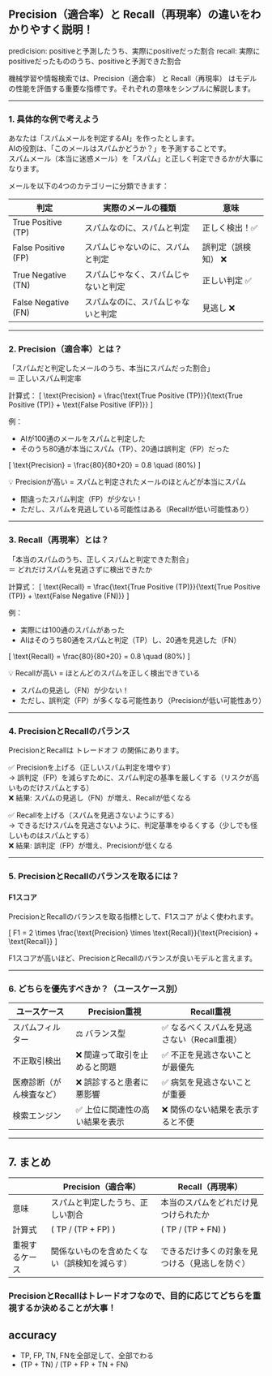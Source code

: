 ## Precision（適合率）と Recall（再現率）の違いをわかりやすく説明！
predicision: positiveと予測したうち、実際にpositiveだった割合
recall: 実際にpositiveだったもののうち、positiveと予測できた割合

機械学習や情報検索では、Precision（適合率） と Recall（再現率） はモデルの性能を評価する重要な指標です。それぞれの意味をシンプルに解説します。

---

### 1. 具体的な例で考えよう
あなたは「スパムメールを判定するAI」を作ったとします。  
AIの役割は、「このメールはスパムかどうか？」を予測することです。  
スパムメール（本当に迷惑メール）を「スパム」と正しく判定できるかが大事になります。

メールを以下の4つのカテゴリーに分類できます：

| 判定  | 実際のメールの種類 | 意味 |
|----------|--------------------|--------|
| True Positive (TP) | スパムなのに、スパムと判定 |  正しく検出！✅ |
| False Positive (FP) | スパムじゃないのに、スパムと判定 |  誤判定（誤検知） ❌ |
| True Negative (TN) | スパムじゃなく、スパムじゃないと判定 | 正しい判定 ✅ |
| False Negative (FN) | スパムなのに、スパムじゃないと判定 | 見逃し ❌ |

---

### 2. Precision（適合率）とは？
「スパムだと判定したメールのうち、本当にスパムだった割合」  
＝ 正しいスパム判定率

計算式：
\[
\text{Precision} = \frac{\text{True Positive (TP)}}{\text{True Positive (TP)} + \text{False Positive (FP)}}
\]

例：
- AIが100通のメールをスパムと判定した
- そのうち80通が本当にスパム（TP）、20通は誤判定（FP）だった

\[
\text{Precision} = \frac{80}{80+20} = 0.8 \quad (80\%)
\]

💡 Precisionが高い = スパムと判定されたメールのほとんどが本当にスパム
- 間違ったスパム判定（FP）が少ない！
- ただし、スパムを見逃している可能性はある（Recallが低い可能性あり）

---

### 3. Recall（再現率）とは？
「本当のスパムのうち、正しくスパムと判定できた割合」  
＝ どれだけスパムを見逃さずに検出できたか

計算式：
\[
\text{Recall} = \frac{\text{True Positive (TP)}}{\text{True Positive (TP)} + \text{False Negative (FN)}}
\]

例：
- 実際には100通のスパムがあった
- AIはそのうち80通をスパムと判定（TP）し、20通を見逃した（FN）

\[
\text{Recall} = \frac{80}{80+20} = 0.8 \quad (80\%)
\]

💡 Recallが高い = ほとんどのスパムを正しく検出できている
- スパムの見逃し（FN）が少ない！
- ただし、誤判定（FP）が多くなる可能性あり（Precisionが低い可能性あり）

---

### 4. PrecisionとRecallのバランス
PrecisionとRecallは トレードオフ の関係にあります。

✅ Precisionを上げる（正しいスパム判定を増やす）  
→ 誤判定（FP）を減らすために、スパム判定の基準を厳しくする（リスクが高いものだけスパムとする）  
❌ 結果: スパムの見逃し（FN）が増え、Recallが低くなる

✅ Recallを上げる（スパムを見逃さないようにする）  
→ できるだけスパムを見逃さないように、判定基準をゆるくする（少しでも怪しいものはスパムとする）  
❌ 結果: 誤判定（FP）が増え、Precisionが低くなる

---

### 5. PrecisionとRecallのバランスを取るには？
#### F1スコア
PrecisionとRecallのバランスを取る指標として、F1スコア がよく使われます。

\[
F1 = 2 \times \frac{\text{Precision} \times \text{Recall}}{\text{Precision} + \text{Recall}}
\]

F1スコアが高いほど、PrecisionとRecallのバランスが良いモデルと言えます。

---

### 6. どちらを優先すべきか？（ユースケース別）
| ユースケース | Precision重視 | Recall重視 |
|---------------|-----------------|-----------------|
| スパムフィルター | ⚖️ バランス型 | ✅ なるべくスパムを見逃さない（Recall重視） |
| 不正取引検出 | ❌ 間違って取引を止めると問題 | ✅ 不正を見逃さないことが最優先 |
| 医療診断（がん検査など） | ❌ 誤診すると患者に悪影響 | ✅ 病気を見逃さないことが重要 |
| 検索エンジン | ✅ 上位に関連性の高い結果を表示 | ❌ 関係のない結果を表示すると不便 |

---

## 7. まとめ
|  | Precision（適合率） | Recall（再現率） |
|---|------------------|----------------|
| 意味 | スパムと判定したうち、正しい割合 | 本当のスパムをどれだけ見つけられたか |
| 計算式 | \( TP / (TP + FP) \) | \( TP / (TP + FN) \) |
| 重視するケース | 関係ないものを含めたくない（誤検知を減らす） | できるだけ多くの対象を見つける（見逃しを防ぐ） |

### PrecisionとRecallはトレードオフなので、目的に応じてどちらを重視するか決めることが大事！


## accuracy
- TP, FP, TN, FNを全部足して、全部でわる
- (TP + TN) / (TP + FP + TN + FN)